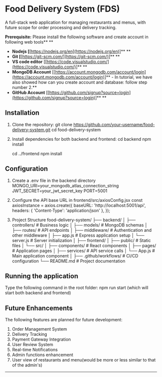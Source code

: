 # Food Delivery System (FDS)

A full-stack web application for managing restaurants and menus, with future scope for order processing and delivery tracking.

**Prerequisite:** Please install the following software and create account in following web tools** **

* **Nodejs [**[https://nodejs.org/en](https://nodejs.org/en)]** **
* **Git [**[https://git-scm.com/](https://git-scm.com/)]** **
* **VS code editor** [[https://code.visualstudio.com/](https://code.visualstudio.com/)]** **
* **MongoDB Account** [[https://account.mongodb.com/account/login](https://account.mongodb.com/account/login)]** - In tutorial, we have also showed how can you create account and database: follow step number 2.**
* **GitHub Account** [[https://github.com/signup?source=login](https://github.com/signup?source=login)]** **

## Installation

1. Clone the repository:
   git clone https://github.com/your-username/food-delivery-system.git
   cd food-delivery-system

2. Install dependencies for both backend and frontend:
    cd backend
    npm install
    
    cd ../frontend
    npm install

## Configuration
1. Create a .env file in the backend directory
  MONGO_URI=your_mongodb_atlas_connection_string
  JWT_SECRET=your_jwt_secret_key
  PORT=5001

2. Configure the API base URL in frontend/src/axiosConfig.jsx
    const axiosInstance = axios.create({
      baseURL: 'http://localhost:5001/api',
      headers: { 'Content-Type': 'application/json' },
    });

3. Project Structure
food-delivery-system/
├── backend/
│   ├── controllers/       # Business logic
│   ├── models/            # MongoDB schemas
│   ├── routes/            # API endpoints
│   ├── middleware/        # Authentication and other middleware
│   ├── app.js             # Express application setup
│   └── server.js          # Server initialization
│
├── frontend/
│   ├── public/            # Static files
│   └── src/
│       ├── components/    # React components
│       ├── pages/         # Application pages
│       ├── services/      # API service calls
│       └── App.js         # Main application component
│
├── .github/workflows/     # CI/CD configuration
└── README.md              # Project documentation

## Running the application
Type the following command in the root folder: npm run start (which will start both backend and frontend)

## Future Enhancements
The following features are planned for future development:
1. Order Management System
2. Delivery Tracking
3. Payment Gateway Integration
4. User Review System
5. Real-time Notifications
6. Admin functions enhancement
7. User view of restaurants and menu(would be more or less similar to that of the admin's)
---
